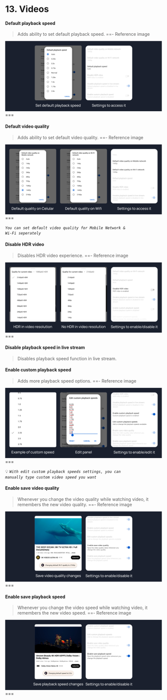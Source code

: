 # 13. Videos

#### Default playback speed
>Adds ability to set default playback speed.
==- Reference image
<img src="/assets/youtube/video/Default-playback-speed.jpg">
===

#### Default video quality
>Adds ability to set default video quality.
==- Reference image
<img src="/assets/youtube/video/Default-Video-Quality.jpg">
===

<code><i>You can set default video quality for Mobile Network & Wi-Fi seperately</i></code>

#### Disable HDR video
>Disables HDR video experience.
==- Reference image
<img src="/assets/youtube/video/Disable-HDR-Video.jpg">
===

#### Disable playback speed in live stream
>Disables playback speed function in live stream.

#### Enable custom playback speed
>Adds more playback speed options.
==- Reference image
<img src="/assets/youtube/video/Enable-custom-playback-speed.jpg">
===

💡 <code><i>With edit custom playback speeds settings, you can manually type custom video speed you want</i></code>

#### Enable save video quality
>Whenever you change the video quality while watching video, it remembers the new video quality.
==- Reference image
<img src="/assets/youtube/video/Enable-save-video-quality.jpg">
===

#### Enable save playback speed
>Whenever you change the video speed while watching video, it remembers the new video speed.
==- Reference image
<img src="/assets/youtube/video/Enable-save-playback-speed.jpg">
===